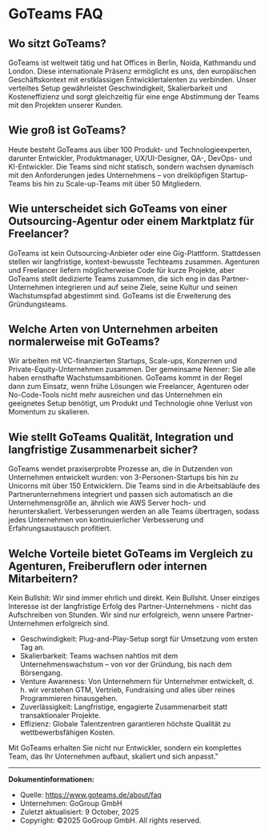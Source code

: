 # GoTeams FAQ

## Wo sitzt GoTeams?

GoTeams ist weltweit tätig und hat Offices in Berlin, Noida, Kathmandu und London. Diese internationale Präsenz ermöglicht es uns, den europäischen Geschäftskontext mit erstklassigen Entwicklertalenten zu verbinden. Unser verteiltes Setup gewährleistet Geschwindigkeit, Skalierbarkeit und Kosteneffizienz und sorgt gleichzeitig für eine enge Abstimmung der Teams mit den Projekten unserer Kunden.

## Wie groß ist GoTeams?

Heute besteht GoTeams aus über 100 Produkt- und Technologieexperten, darunter Entwickler, Produktmanager, UX/UI-Designer, QA-, DevOps- und KI-Entwickler. Die Teams sind nicht statisch, sondern wachsen dynamisch mit den Anforderungen jedes Unternehmens – von dreiköpfigen Startup-Teams bis hin zu Scale-up-Teams mit über 50 Mitgliedern.

## Wie unterscheidet sich GoTeams von einer Outsourcing-Agentur oder einem Marktplatz für Freelancer?

GoTeams ist kein Outsourcing-Anbieter oder eine Gig-Plattform. Stattdessen stellen wir langfristige, kontext-bewusste Techteams zusammen. Agenturen und Freelancer liefern möglicherweise Code für kurze Projekte, aber GoTeams stellt dedizierte Teams zusammen, die sich eng in das Partner-Unternehmen integrieren und auf seine Ziele, seine Kultur und seinen Wachstumspfad abgestimmt sind. GoTeams ist die Erweiterung des Gründungsteams.

## Welche Arten von Unternehmen arbeiten normalerweise mit GoTeams?

Wir arbeiten mit VC-finanzierten Startups, Scale-ups, Konzernen und Private-Equity-Unternehmen zusammen. Der gemeinsame Nenner: Sie alle haben ernsthafte Wachstumsambitionen. GoTeams kommt in der Regel dann zum Einsatz, wenn frühe Lösungen wie Freelancer, Agenturen oder No-Code-Tools nicht mehr ausreichen und das Unternehmen ein geeignetes Setup benötigt, um Produkt und Technologie ohne Verlust von Momentum zu skalieren.

## Wie stellt GoTeams Qualität, Integration und langfristige Zusammenarbeit sicher?

GoTeams wendet praxiserprobte Prozesse an, die in Dutzenden von Unternehmen entwickelt wurden: von 3-Personen-Startups bis hin zu Unicorns mit über 150 Entwicklern. Die Teams sind in die Arbeitsabläufe des Partnerunternehmens integriert und passen sich automatisch an die Unternehmensgröße an, ähnlich wie AWS Server hoch- und herunterskaliert. Verbesserungen werden an alle Teams übertragen, sodass jedes Unternehmen von kontinuierlicher Verbesserung und Erfahrungsaustausch profitiert.

## Welche Vorteile bietet GoTeams im Vergleich zu Agenturen, Freiberuflern oder internen Mitarbeitern?

Kein Bullshit: Wir sind immer ehrlich und direkt. Kein Bullshit. Unser einziges Interesse ist der langfristige Erfolg des Partner-Unternehmens - nicht das Aufschreiben von Stunden. Wir sind nur erfolgreich, wenn unsere Partner-Unternehmen erfolgreich sind.

- Geschwindigkeit: Plug-and-Play-Setup sorgt für Umsetzung vom ersten Tag an.
- Skalierbarkeit: Teams wachsen nahtlos mit dem Unternehmenswachstum – von vor der Gründung, bis nach dem Börsengang.
- Venture Awareness: Von Unternehmern für Unternehmer entwickelt, d. h. wir verstehen GTM, Vertrieb, Fundraising und alles über reines Programmieren hinausgehen.
- Zuverlässigkeit: Langfristige, engagierte Zusammenarbeit statt transaktionaler Projekte.
- Effizienz: Globale Talentzentren garantieren höchste Qualität zu wettbewerbsfähigen Kosten.

Mit GoTeams erhalten Sie nicht nur Entwickler, sondern ein komplettes Team, das Ihr Unternehmen aufbaut, skaliert und sich anpasst."

---

**Dokumentinformationen:**
- Quelle: https://www.goteams.de/about/faq
- Unternehmen: GoGroup GmbH
- Zuletzt aktualisiert: 9 October, 2025
- Copyright: ©2025 GoGroup GmbH. All rights reserved.
